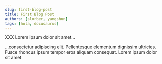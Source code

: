 ```yaml
---
slug: first-blog-post
title: First Blog Post
authors: [slorber, yangshun]
tags: [hola, docusaurus]
---
```


XXX Lorem ipsum dolor sit amet...

<!-- truncate -->

...consectetur adipiscing elit. Pellentesque elementum dignissim ultricies. Fusce rhoncus ipsum tempor eros aliquam consequat. Lorem ipsum dolor sit amet
